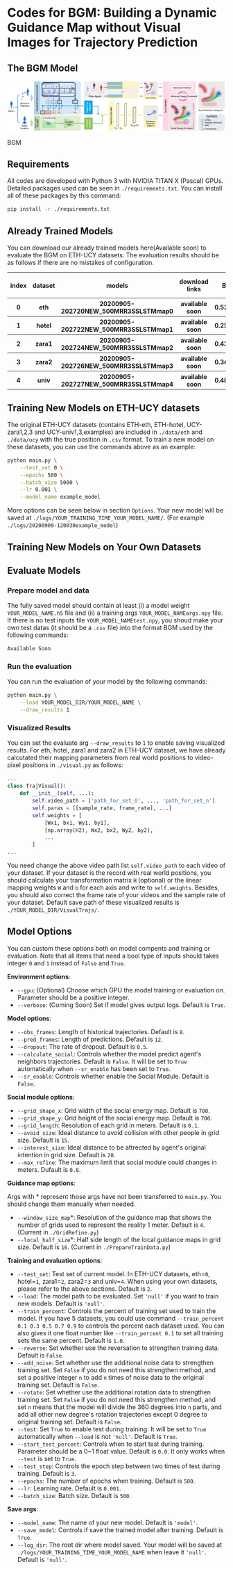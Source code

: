 <!--
 * @Author: ConghaoWong
 * @Date: 2019-12-20 09:37:18
 * @LastEditors: Conghao Wong
 * @LastEditTime: 2020-09-09 16:09:15
 * @Description: file contentz
 -->

# Codes for BGM: Building a Dynamic Guidance Map without Visual Images for Trajectory Prediction

## The BGM Model

<div align='center'><img src="./figures/overview.png"></img></div>

BGM

## Requirements
All codes are developed with Python 3 with NVIDIA TITAN X (Pascal) GPUs.
Detailed packages used can be seen in `./requirements.txt`.
You can install all of these packages by this command:

```bash
pip install -r ./requirements.txt
```

## Already Trained Models

You can download our already trained models here(Available soon) to evaluate the BGM on ETH-UCY datasets.
The evaluation results should be as follows if there are no mistakes of configuration.

<div align='center'>
<table>
    <thead>
        <tr>
            <th>index</th>
            <th>dataset</th>
            <th>models</th>
            <th>download links</th>
            <th>BGM</th>
            <th>BGM w/o Social Module</th>
        </tr>
    </thead>
    <tbody>
        <tr>
            <th>0</th>
            <th>eth</th>
            <th>20200905-202720NEW_500MRR3SSLSTMmap0</th>
            <th>available soon</th>
            <th>0.52/1.00</th>
            <th>0.50/1.00</th>
        </tr>
        <tr>
            <th>1</th>
            <th>hotel</th>
            <th>20200905-202722NEW_500MRR3SSLSTMmap1</th>
            <th>available soon</th>
            <th>0.25/0.48</th>
            <th>0.25/0.47</th>
        </tr>
        <tr>
            <th>2</th>
            <th>zara1</th>
            <th>20200905-202724NEW_500MRR3SSLSTMmap2</th>
            <th>available soon</th>
            <th>0.43/0.93</th>
            <th>0.41/0.91</th>
        </tr>
        <tr>
            <th>3</th>
            <th>zara2</th>
            <th>20200905-202726NEW_500MRR3SSLSTMmap3</th>
            <th>available soon</th>
            <th>0.34/0.73</th>
            <th>0.33/0.72</th>
        </tr>
        <tr>
            <th>4</th>
            <th>univ</th>
            <th>20200905-202727NEW_500MRR3SSLSTMmap4</th>
            <th>available soon</th>
            <th>0.48/1.03</th>
            <th>0.47/1.03</th>
        </tr>
    </tbody>
</table>
</div>


## Training New Models on ETH-UCY datasets

The original  ETH-UCY datasets (contains ETH-eth, ETH-hotel, UCY-zara1,2,3 and UCY-univ1,3,examples) are included in `./data/eth` and `./data/ucy` with the true position in `.csv` format.
To train a new model on these datasets, you can use the commands above as an example:

```bash
python main.py \
    --test_set 0 \
    --epochs 500 \
    --batch_size 5000 \
    --lr 0.001 \
    --model_name example_model
```

More options can be seen below in section `Options`.
Your new model will be saved at `./logs/YOUR_TRAINING_TIME_YOUR_MODEL_NAME/`.
(For example `./logs/20200909-120030example_model`)

## Training New Models on Your Own Datasets

## Evaluate Models

### Prepare model and data

The fully saved model should contain at least (i) a model weight `YOUR_MODEL_NAME.h5` file and (ii) a training args `YOUR_MODEL_NAMEargs.npy` file.
If there is no test inputs file `YOUR_MODEL_NAMEtest.npy`, you shoud make your own test datas (it should be a `.csv` file) into the format BGM used by the following commands:

```bash
Available Soon
```

### Run the evaluation

You can run the evaluation of your model by the following commands:

```bash
python main.py \
    --load YOUR_MODEL_DIR/YOUR_MODEL_NAME \
    --draw_results 1
```

### Visualized Results

You can set the evaluate arg `--draw_results` to `1` to enable saving visualized results.
For eth, hotel, zara1 and zara2 in ETH-UCY dataset, we have already calcutated their mapping parameters from real world positions to video-pixel positions in `./visual.py` as follows:

```python
...
class TrajVisual():
    def __init__(self, ...):
        self.video_path = ['path_for_set_0', ..., 'path_for_set_n']
        self.paras = [[sample_rate, frame_rate], ...]
        self.weights = [
            [Wx1, bx1, Wy1, by1],
            [np.array(H2), Wx2, bx2, Wy2, by2],
            ...
        ]
...
```

You need change the above video path list `self.video_path` to each video of your dataset.
If your dataset is the record with real world positions, you should calculate your transformation matrix `H` (optional) or the linear mapping weights `W` and `b` for each axis and write to `self.weights`.
Besides, you should also correct the frame rate of your videos and the sample rate of your dataset.
Default save path of these visualized results is `./YOUR_MODEL_DIR/VisualTrajs/`.

## Model Options

You can custom these options both on model compents and training or evaluation.
Note that all items that need a bool type of inputs should takes integer `0` and `1` instead of `False` and `True`. 

**Environment options**:

- `--gpu`:
(Optional) Choose which GPU the model training or evaluation on.
Parameter should be a positive integer.
- `--verbose`:
(Coming Soon) Set if model gives output logs.
Default is `True`.

**Model options**:

- `--obs_frames`:
Length of historical trajectories.
Default is `8`.
- `--pred_frames`:
Length of predictions.
Default is `12`.
- `--dropout`:
The rate of dropout.
Default is `0.5`.
- `--calculate_social`:
Controls whether the model predict agent's neighbors trajectories.
Default is `False`.
It will be set to `True` automatically when `--sr_enable` has been set to `True`.
- `--sr_enable`:
Controls whether enable the Social Module.
Default is `False`.

**Social module options**:

- `--grid_shape_x`:
Grid width of the social energy map.
Default is `700`.
- `--grid_shape_y`:
Grid height of the social energy map.
Default is `700`.
- `--grid_length`:
Resolution of each grid in meters.
Default is `0.1`.
- `--avoid_size`:
Ideal distance to avoid collision with other people in grid size.
Default is `15`.
- `--interest_size`:
Ideal distance to be attrected by agent's original intention in grid size.
Default is `20`.
- `--max_refine`:
The maximum limit that social module could changes in meters.
Dufault is `0.8`.

**Guidance map options**:

Args with * represent those args have not been transferred to `main.py`.
You should change them manually when needed.

- `--window_size_map`*:
Resolution of the guidance map that shows the number of grids used to represent the reality 1 meter.
Default is `4`.
(Current in `./GridRefine.py`)
- `--local_half_size`*:
Half side length of the local guidance maps in grid size.
Default is `16`.
(Current in `./PrepareTrainData.py`)

**Training and evaluation options**:

- `--test_set`:
Test set of current model.
In ETH-UCY datasets, eth=`0`, hotel=`1`, zara1=`2`, zara2=`3` and univ=`4`.
When using your own datasets, please refer to the above sections.
Default is `2`.
- `--load`:
The model path to be evaluated.
Set `'null'` if you want to train new models.
Default is `'null'`.
- `--train_percent`:
Controls the percent of training set used to train the model.
If you have 5 datasets, you could use command `--train_percent 0.1 0.3 0.5 0.7 0.9` to controls the percent each dataset used.
You can also gives it one float number like `--train_percent 0.1` to set all training sets the same percent.
Default is `1.0`.
- `--reverse`:
Set whether use the reversation to strengthen training data.
Default is `False`.
- `--add_noise`:
Set whether use the additional noise data to strengthen training set.
Set `False` if you do not need this strengthen method, and set a positive integer `n` to add `n` times of noise data to the original training set.
Default is `False`.
- `--rotate`:
Set whether use the additional rotation data to strengthen training set.
Set `False` if you do not need this strengthen method, and set `n` means that the model will divide the 360 degrees into `n` parts, and add all other new degree's rotation trajectories except 0 degree to original training set.
Default is `False`.
- `--test`:
Set `True` to enable test during training.
It will be set to `True` automatically when `--load` is not `'null'`.
Default is `True`.
- `--start_test_percent`:
Controls when to start test during training.
Parameter should be a 0~1 float value.
Default is `0.0`.
It only works when `--test` is set to `True`.
- `--test_step`:
Controls the epoch step between two times of test during training.
Default is `3`.
- `--epochs`:
The number of epochs when training.
Default is `500`.
- `--lr`:
Learning rate.
Default is `0.001`.
- `--batch_size`:
Batch size.
Default is `500`.

**Save args**:

- `--model_name`:
The name of your new model.
Default is `'model'`.
- `--save_model`:
Controls if save the trained model after training.
Default is `True`.
- `--log_dir`:
The root dir where model saved.
Your model will be saved at `./logs/YOUR_TRAINING_TIME_YOUR_MODEL_NAME` when leave it `'null'`.
Default is `'null'`.
